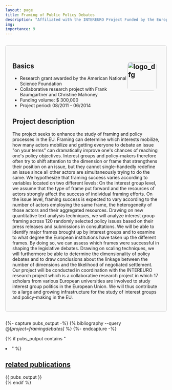 ```yaml
---
layout: page
title: Framing of Public Policy Debates
description: "Affiliated with the INTEREURO Project Funded by the European Science Foundation"
img: 
importance: 9
---
```


<div style="border: 1px solid #ccc; border-radius: 5px; padding: 1.5em; margin: 2em 0; background-color: #f9f9f9;">

  <h2>Basics
    <img src="{{ '/assets/img/projects/logo_nsf.png' | relative_url }}" alt="logo_dfg" style="float: right; margin: 0 10px 10px 0; border-radius: 10px; max-width: 100%; height: 90px; width: auto;">
  </h2>
    <ul>
      <li>Research grant awarded by the American National Science Foundation</li>
      <li>Collaborative research project with Frank Baumgartner and Christine Mahoney</li>
      <li>Funding volume: $ 300,000</li>
      <li>Project period: 08/2011 - 06/2014</li>
    </ul>

  <h2>Project description</h2>
    <p>The project seeks to enhance the study of framing and policy processes in the EU. Framing can determine which interests mobilize, how many actors mobilize and getting everyone to debate an issue "on your terms" can dramatically improve one's chances of reaching one's policy objectives. Interest groups and policy-makers therefore often try to shift attention to the dimension or frame that strengthens their position on an issue, but they cannot single-handedly redefine an issue since all other actors are simultaneously trying to do the same. We hypothesize that framing success varies according to variables located on two different levels: On the interest group level, we assume that the type of frame put forward and the resources of actors strongly affect the success of individual framing efforts. On the issue level, framing success is expected to vary according to the number of actors employing the same frame, the heterogeneity of those actors and their aggregated resources. Drawing on new quantitative text analysis techniques, we will analyze interest group framing across 120 randomly selected policy issues based on their press releases and submissions in consultations. We will be able to identify major frames brought up by interest groups and to examine to what degree the European institutions have taken up the different frames. By doing so, we can assess which frames were successful in shaping the legislative debates. Drawing on scaling techniques, we will furthermore be able to determine the dimensionality of policy debates and to draw conclusions about the linkage between the number of dimensions and the likelihood of negotiated settlement. Our project will be conducted in coordination with the INTEREURO research project which is a collaborative research project in which 17 scholars from various European universities are involved to study interest group politics in the European Union. We will thus contribute to a large and growing infrastructure for the study of interest groups and policy-making in the EU.</p>

</div>

{%- capture pubs_output -%}
  {% bibliography --query @*[project=framingdebates]* %}
{%- endcapture -%}

{% if pubs_output contains "<li>" %}
  <div>
    <h2>
      <a href="{{ '/publications/' | relative_url }}" style="color: inherit">
        related publications
      </a>
    </h2>
    <div class="publications">
      {{ pubs_output }}
    </div>
  </div>
{% endif %}